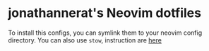 # jonathannerat's Neovim dotfiles

To install this configs, you can symlink them to your neovim config directory. You can also use `stow`, instruction are [here](./stow/README.md)
